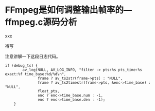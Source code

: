 # FFmpeg是如何调整输出帧率的—ffmpeg.c源码分析

<div id="meta-description---">xxx</div>

待写





注意讲解一下这段日志代码。

```
if (debug_ts) {
        av_log(NULL, AV_LOG_INFO, "filter -> pts:%s pts_time:%s exact:%f time_base:%d/%d\n",
               frame ? av_ts2str(frame->pts) : "NULL",
               frame ? av_ts2timestr(frame->pts, &enc->time_base) : "NULL",
               float_pts,
               enc ? enc->time_base.num : -1,
               enc ? enc->time_base.den : -1);
    }
```

